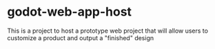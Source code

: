 # godot-web-app-host
This is a project to host a prototype web project that will allow users to customize a product and output a "finished" design
